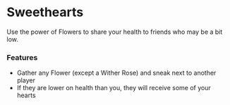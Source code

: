 # Sweethearts<!--$headerTitle--><!--$pmc:delete-->

Use the power of Flowers to share your health to friends who may be a bit low. <!--$pmc:headerSize-->

### Features
- Gather any Flower (except a Wither Rose) and sneak next to another player
- If they are lower on health than you, they will receive some of your hearts
